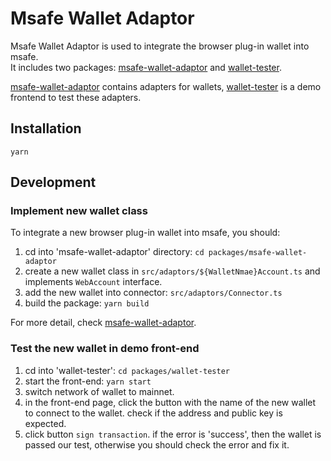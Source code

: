 # Msafe Wallet Adaptor
Msafe Wallet Adaptor is used to integrate the browser plug-in wallet into msafe.  
It includes two packages: [msafe-wallet-adaptor] and [wallet-tester].

[msafe-wallet-adaptor] contains adapters for wallets, [wallet-tester] is a demo frontend to test these adapters. 

## Installation
`yarn`

## Development
### Implement new wallet class
To integrate a new browser plug-in wallet into msafe, you should:
1. cd into 'msafe-wallet-adaptor' directory: `cd packages/msafe-wallet-adaptor`
2. create a new wallet class in `src/adaptors/${WalletNmae}Account.ts` and implements `WebAccount` interface.
3. add the new wallet into connector: `src/adaptors/Connector.ts`
4. build the package: `yarn build`

For more detail, check [msafe-wallet-adaptor].

### Test the new wallet in demo front-end
1. cd into 'wallet-tester': `cd packages/wallet-tester`
2. start the front-end: `yarn start`
3. switch network of wallet to mainnet.
4. in the front-end page, click the button with the name of the new wallet to connect to the wallet. check if the address and public key is expected.
5. click button `sign transaction`. if the error is 'success', then the wallet is passed our test, otherwise you should check the error and fix it.

[msafe-wallet-adaptor]: ./packages//msafe-wallet-adaptor
[wallet-tester]: ./packages/wallet-tester